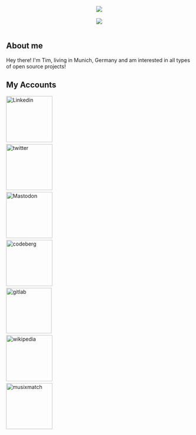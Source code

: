<div align="center"> <img src="https://github-readme-stats-ochre-eta.vercel.app/api?username=Ein-Tim&show_icons=true&theme=white&include_all_commits=true"></div align="center"><br>

<div align="center"> <img src="https://komarev.com/ghpvc/?username=Ein-Tim"></div align="center"><br>

## About me

Hey there! I'm Tim, living in Munich, Germany and am interested in all types of open source projects!

## My Accounts

<a rel="me" href="https://www.linkedin.com/in/tim-einbeck-72651b27a" target="_blank">
<img src="https://github.com/corona-warn-app/cwa-website/assets/67682506/0f5fe630-f4d4-457c-b805-ab59e1ab06b3" width=125&style=for-the-badge&logo=Linkedin&logoColor=white alt=Linkedin style="margin-bottom: 5px;" /></a><br>

<a href="https://twitter.com/EinTim2" target="_blank">
<img src=https://img.shields.io/badge/twitter-%2300acee.svg?&style=for-the-badge&logo=twitter&logoColor=white width=125 alt=twitter style="margin-bottom: 5px;" /></a><br>

<a href="https://det.social/web/@EinTim" target="_blank">
<img src="https://user-images.githubusercontent.com/67682506/171482566-94f75a41-cf80-4bc5-9b55-1b8af72528f0.png" width=125&style=for-the-badge&logo=Mastodon&logoColor=white alt=Mastodon style="margin-bottom: 5px;" /></a><br>

<a href="https://codeberg.org/Ein-Tim" target="_blank">
<img src=https://user-images.githubusercontent.com/67682506/114096263-c8806d00-98be-11eb-8357-b051c807bd39.png width=125&style=for-the-badge&logo=Codeberg&logoColor=white alt=codeberg style="margin-bottom: 5px;" /></a><br>

<a href="https://gitlab.com/Ein-Tim" target="_blank">
<img src=https://user-images.githubusercontent.com/67682506/113917166-28a0e180-97e1-11eb-9533-565aac271eef.png width=123&style=for-the-badge&logo=GitLab&logoColor=white alt=gitlab style="margin-bottom: 5px;" /></a><br>

<a href="https://de.wikipedia.org/wiki/Benutzer:Ein_Tim" target="_blank">
<img src=https://user-images.githubusercontent.com/67682506/210153955-328dbea4-5739-494f-9608-5ef8f7e049f7.png width=125&style=for-the-badge&logo=Wikipedia&logoColor=white alt=wikipedia style="margin-bottom: 5px;" /></a><br>

<a href="https://www.musixmatch.com/profile/3vUCAEfS2fck71W6Mxz239Sw6934LFbC7k1iT7hbfepvZ59jQia15HbTvh2G-YlQlIs-CWat1fL0eJKxrfUexqkuC6if6NRWhQmyGCGpsmR2VpBB4OCsYyUZBDd6HIQ8KZVKibxvK579fVxN0Z0LCdQ5cFCUh5vdJkDVuz-Df-I" target="_blank">
<img src=https://user-images.githubusercontent.com/67682506/197547039-b8ff0258-5579-47a3-b777-cca9b2bc71ae.png width=125&style=for-the-badge&logo=Musixmatch&logoColor=white alt=musixmatch style="margin-bottom: 5px;" /></a><br>
